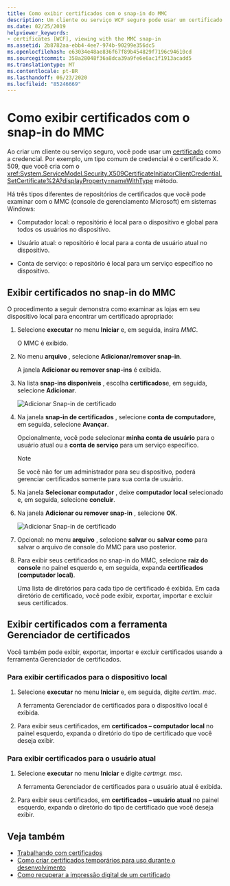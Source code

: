 ```yaml
---
title: Como exibir certificados com o snap-in do MMC
description: Um cliente ou serviço WCF seguro pode usar um certificado como uma credencial. Saiba mais sobre os tipos de repositórios de certificados que você pode examinar usando o plug-in do MMC.
ms.date: 02/25/2019
helpviewer_keywords:
- certificates [WCF], viewing with the MMC snap-in
ms.assetid: 2b8782aa-ebb4-4ee7-974b-90299e356dc5
ms.openlocfilehash: e63034e48ae836f67f89b454829f7196c94610cd
ms.sourcegitcommit: 358a28048f36a8dca39a9fe6e6ac1f1913acadd5
ms.translationtype: MT
ms.contentlocale: pt-BR
ms.lasthandoff: 06/23/2020
ms.locfileid: "85246669"
---
```

# <a name="how-to-view-certificates-with-the-mmc-snap-in"></a>Como exibir certificados com o snap-in do MMC
Ao criar um cliente ou serviço seguro, você pode usar um [certificado](working-with-certificates.md) como a credencial. Por exemplo, um tipo comum de credencial é o certificado X. 509, que você cria com o <xref:System.ServiceModel.Security.X509CertificateInitiatorClientCredential.SetCertificate%2A?displayProperty=nameWithType> método.

Há três tipos diferentes de repositórios de certificados que você pode examinar com o MMC (console de gerenciamento Microsoft) em sistemas Windows:

- Computador local: o repositório é local para o dispositivo e global para todos os usuários no dispositivo.

- Usuário atual: o repositório é local para a conta de usuário atual no dispositivo.

- Conta de serviço: o repositório é local para um serviço específico no dispositivo.

## <a name="view-certificates-in-the-mmc-snap-in"></a>Exibir certificados no snap-in do MMC

O procedimento a seguir demonstra como examinar as lojas em seu dispositivo local para encontrar um certificado apropriado:
  
1. Selecione **executar** no menu **Iniciar** e, em seguida, insira *MMC*.

    O MMC é exibido.
  
2. No menu **arquivo** , selecione **Adicionar/remover snap-in**.

    A janela **Adicionar ou remover snap-ins** é exibida.
  
3. Na lista **snap-ins disponíveis** , escolha **certificados**e, em seguida, selecione **Adicionar**.  

    ![Adicionar Snap-in de certificado](./media/mmc-add-certificate-snap-in.png)
  
4. Na janela **snap-in de certificados** , selecione **conta de computador**e, em seguida, selecione **Avançar**.
  
    Opcionalmente, você pode selecionar **minha conta de usuário** para o usuário atual ou a **conta de serviço** para um serviço específico.

    > [!NOTE]
    > Se você não for um administrador para seu dispositivo, poderá gerenciar certificados somente para sua conta de usuário.
  
5. Na janela **Selecionar computador** , deixe **computador local** selecionado e, em seguida, selecione **concluir**.  
  
6. Na janela **Adicionar ou remover snap-in** , selecione **OK**.  
  
    ![Adicionar Snap-in de certificado](./media/mmc-certificate-snap-in-selected.png)

7. Opcional: no menu **arquivo** , selecione **salvar** ou **salvar como** para salvar o arquivo de console do MMC para uso posterior.  

8. Para exibir seus certificados no snap-in do MMC, selecione **raiz do console** no painel esquerdo e, em seguida, expanda **certificados (computador local)**.

    Uma lista de diretórios para cada tipo de certificado é exibida. Em cada diretório de certificado, você pode exibir, exportar, importar e excluir seus certificados.

## <a name="view-certificates-with-the-certificate-manager-tool"></a>Exibir certificados com a ferramenta Gerenciador de certificados

Você também pode exibir, exportar, importar e excluir certificados usando a ferramenta Gerenciador de certificados.

### <a name="to-view-certificates-for-the-local-device"></a>Para exibir certificados para o dispositivo local

1. Selecione **executar** no menu **Iniciar** e, em seguida, digite *certlm. msc*.

    A ferramenta Gerenciador de certificados para o dispositivo local é exibida.
  
2. Para exibir seus certificados, em **certificados – computador local** no painel esquerdo, expanda o diretório do tipo de certificado que você deseja exibir.

### <a name="to-view-certificates-for-the-current-user"></a>Para exibir certificados para o usuário atual

1. Selecione **executar** no menu **Iniciar** e digite *certmgr. msc*.

    A ferramenta Gerenciador de certificados para o usuário atual é exibida.
  
2. Para exibir seus certificados, em **certificados – usuário atual** no painel esquerdo, expanda o diretório do tipo de certificado que você deseja exibir.

## <a name="see-also"></a>Veja também

- [Trabalhando com certificados](working-with-certificates.md)
- [Como criar certificados temporários para uso durante o desenvolvimento](how-to-create-temporary-certificates-for-use-during-development.md)
- [Como recuperar a impressão digital de um certificado](how-to-retrieve-the-thumbprint-of-a-certificate.md)
